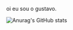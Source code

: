 oi eu sou o gustavo.

![Anurag's GitHub stats](https://github-readme-stats.vercel.app/api?username=Gostavinhu&show_icons=true&theme=radical)
